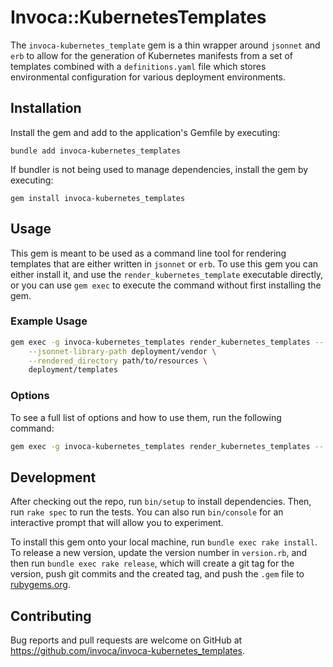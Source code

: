 # Invoca::KubernetesTemplates

The `invoca-kubernetes_template` gem is a thin wrapper around `jsonnet` and `erb` to allow for the generation of
Kubernetes manifests from a set of templates combined with a `definitions.yaml` file which stores environmental
configuration for various deployment environments.

## Installation

Install the gem and add to the application's Gemfile by executing:
```
bundle add invoca-kubernetes_templates
```

If bundler is not being used to manage dependencies, install the gem by executing:
```
gem install invoca-kubernetes_templates
```

## Usage

This gem is meant to be used as a command line tool for rendering templates that are either written in `jsonnet` or `erb`.
To use this gem you can either install it, and use the `render_kubernetes_template` executable directly, or you can use
`gem exec` to execute the command without first installing the gem.

### Example Usage
```bash
gem exec -g invoca-kubernetes_templates render_kubernetes_templates -- \
    --jsonnet-library-path deployment/vendor \
    --rendered_directory path/to/resources \
    deployment/templates
```

### Options

To see a full list of options and how to use them, run the following command:
```bash
gem exec -g invoca-kubernetes_templates render_kubernetes_templates -- --help
```

## Development

After checking out the repo, run `bin/setup` to install dependencies. Then, run `rake spec` to run the tests. You can also run `bin/console` for an interactive prompt that will allow you to experiment.

To install this gem onto your local machine, run `bundle exec rake install`. To release a new version, update the version number in `version.rb`, and then run `bundle exec rake release`, which will create a git tag for the version, push git commits and the created tag, and push the `.gem` file to [rubygems.org](https://rubygems.org).

## Contributing

Bug reports and pull requests are welcome on GitHub at https://github.com/invoca/invoca-kubernetes_templates.
